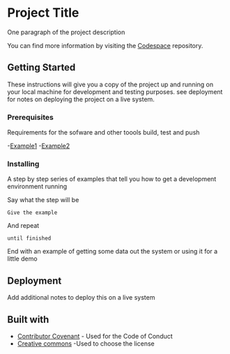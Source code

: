 # Project Title

One paragraph of the project description

You can find more information by visiting the [Codespace](https://codespaceacademy.com) repository.

## Getting Started

These instructions will give you a copy of the project up and running on your local machine for development and testing purposes. see deployment for notes on deploying the project on a live system.

### Prerequisites

Requirements for the sofware and other toools build, test and push

-[Example1](https://www.codespaceacademy.com)
-[Example2](https://www.codespaceacademy.com)

### Installing 

A step by step series of examples that tell you how to get a development environment running 

Say what the step will be

    Give the example

And repeat

    until finished

End with an example of getting some data out the system or using it for a little demo

## Deployment

Add additional notes to deploy this on a live system 

## Built with

 -  [Contributor Covenant](htttps://www.contributor-convenant.org/) - Used for the Code of Conduct
 -  [Creative commons](https://creativecommons.org/) -Used to choose the license
    